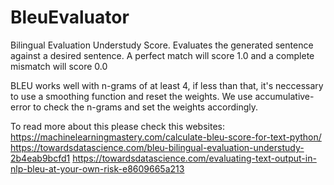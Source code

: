 # BleuEvaluator

Bilingual Evaluation Understudy Score. Evaluates the generated sentence against a desired sentence. 
A perfect match will score 1.0 and a complete mismatch will score 0.0

BLEU works well with n-grams of at least 4, if less than that, it's neccessary to use a smoothing function and reset the weights.
We use accumulative-error to check the n-grams and set the weights accordingly.

To read more about this please check this websites:
https://machinelearningmastery.com/calculate-bleu-score-for-text-python/
https://towardsdatascience.com/bleu-bilingual-evaluation-understudy-2b4eab9bcfd1
https://towardsdatascience.com/evaluating-text-output-in-nlp-bleu-at-your-own-risk-e8609665a213
